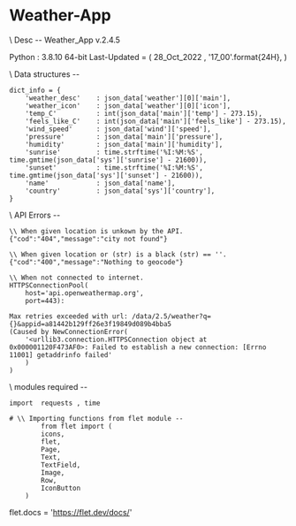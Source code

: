 # Weather-App
 
\\ Desc -- Weather_App v.2.4.5

Python : 3.8.10 64-bit
Last-Updated  = (
    28_Oct_2022 ,
    '17_00'.format{24H},
)




\\ Data structures -- 

    dict_info = {
        'weather_desc'    : json_data['weather'][0]['main'],
        'weather_icon'    : json_data['weather'][0]['icon'],
        'temp_C'          : int(json_data['main']['temp'] - 273.15),
        'feels_like_C'    : int(json_data['main']['feels_like'] - 273.15),
        'wind_speed'      : json_data['wind']['speed'],
        'pressure'        : json_data['main']['pressure'],
        'humidity'        : json_data['main']['humidity'],
        'sunrise'         : time.strftime('%I:%M:%S', time.gmtime(json_data['sys']['sunrise'] - 21600)),
        'sunset'          : time.strftime('%I:%M:%S', time.gmtime(json_data['sys']['sunset'] - 21600)),
        'name'            : json_data['name'],
        'country'         : json_data['sys']['country'],                                                
    } 

                    

   
\\ API Errors --       

    \\ When given location is unkown by the API.
    {"cod":"404","message":"city not found"}

    \\ When given location or (str) is a black (str) == ''.
    {"cod":"400","message":"Nothing to geocode"}

    \\ When not connected to internet.
    HTTPSConnectionPool(
        host='api.openweathermap.org',
        port=443): 

    Max retries exceeded with url: /data/2.5/weather?q={}&appid=a81442b129ff26e3f19849d089b4bba5 
    (Caused by NewConnectionError(
        '<urllib3.connection.HTTPSConnection object at 0x000001120F473AF0>: Failed to establish a new connection: [Errno 11001] getaddrinfo failed'
        )
    )




\\ modules required --

    import  requests , time

    # \\ Importing functions from flet module -- 
            from flet import (
            icons,
            flet,
            Page,
            Text,
            TextField,
            Image,
            Row,
            IconButton
        )
                                                                                          

flet.docs = 'https://flet.dev/docs/'                                                                                               

